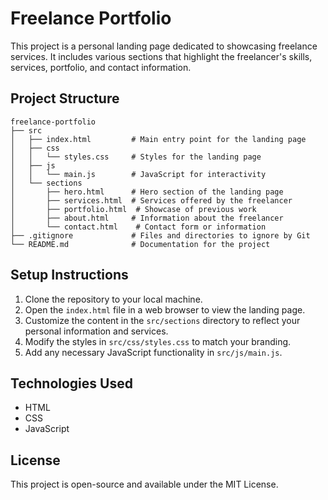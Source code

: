 # Freelance Portfolio

This project is a personal landing page dedicated to showcasing freelance services. It includes various sections that highlight the freelancer's skills, services, portfolio, and contact information.

## Project Structure

```
freelance-portfolio
├── src
│   ├── index.html         # Main entry point for the landing page
│   ├── css
│   │   └── styles.css     # Styles for the landing page
│   ├── js
│   │   └── main.js        # JavaScript for interactivity
│   └── sections
│       ├── hero.html      # Hero section of the landing page
│       ├── services.html  # Services offered by the freelancer
│       ├── portfolio.html  # Showcase of previous work
│       ├── about.html     # Information about the freelancer
│       └── contact.html    # Contact form or information
├── .gitignore             # Files and directories to ignore by Git
└── README.md              # Documentation for the project
```

## Setup Instructions

1. Clone the repository to your local machine.
2. Open the `index.html` file in a web browser to view the landing page.
3. Customize the content in the `src/sections` directory to reflect your personal information and services.
4. Modify the styles in `src/css/styles.css` to match your branding.
5. Add any necessary JavaScript functionality in `src/js/main.js`.

## Technologies Used

- HTML
- CSS
- JavaScript

## License

This project is open-source and available under the MIT License.